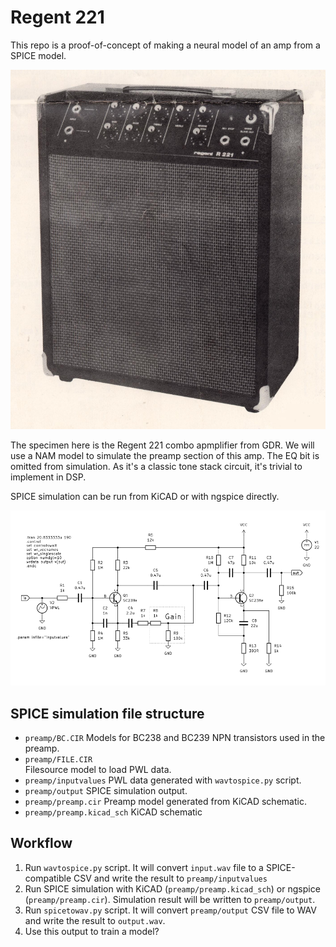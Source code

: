 # Regent 221

This repo is a proof-of-concept of making a neural model of an amp from a SPICE model.

![](regent221.png)

The specimen here is the Regent 221 combo apmplifier from GDR. We will use a NAM model to simulate the preamp section of this amp. The EQ bit is omitted from simulation. As it's a classic tone stack circuit, it's trivial to implement in DSP.

SPICE simulation can be run from KiCAD or with ngspice directly.

![](schematic.svg)

## SPICE simulation file structure

* `preamp/BC.CIR` 
    Models for BC238 and BC239 NPN transistors used in the preamp.
* `preamp/FILE.CIR`     
     Filesource model to load PWL data.
* `preamp/inputvalues`
    PWL data generated with `wavtospice.py` script.
* `preamp/output`
    SPICE simulation output.
* `preamp/preamp.cir`
    Preamp model generated from KiCAD schematic.
* `preamp/preamp.kicad_sch`
    KiCAD schematic

## Workflow

1. Run `wavtospice.py` script. It will convert `input.wav` file to a SPICE-compatible CSV and write the result to `preamp/inputvalues`
2. Run SPICE simulation with KiCAD (`preamp/preamp.kicad_sch`) or ngspice (`preamp/preamp.cir`). Simulation result will be written to `preamp/output`.
3. Run `spicetowav.py` script. It will convert `preamp/output` CSV file to WAV and write the result to `output.wav`.
4. Use this output to train a model?